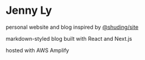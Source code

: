 # Jenny Ly
personal website and blog inspired by [@shuding/site](https://github.com/shuding/site)

markdown-styled blog built with React and Next.js

hosted with AWS Amplify

